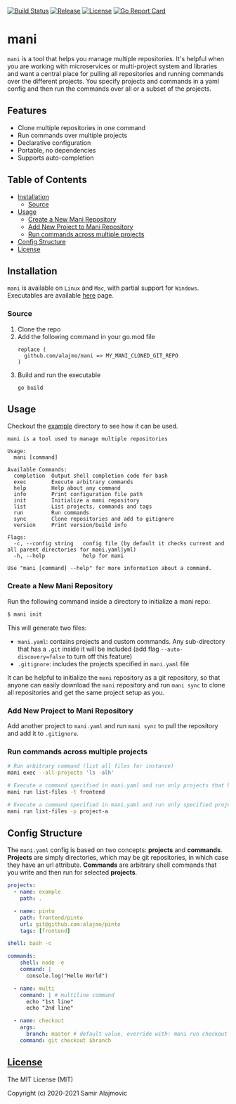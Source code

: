 [![Build Status](https://github.com/alajmo/mani/workflows/test/badge.svg)](https://github.com/alajmo/mani/actions)
[![Release](https://img.shields.io/github/release-pre/alajmo/mani.svg)](https://github.com/alajmo/mani/releases)
[![License](https://img.shields.io/badge/license-MIT-green)](https://img.shields.io/badge/license-MIT-green)
[![Go Report Card](https://goreportcard.com/badge/github.com/alajmo/mani)](https://goreportcard.com/report/github.com/alajmo/mani)

# mani

`mani` is a tool that helps you manage multiple repositories. It's helpful when you are working with microservices or multi-project system and libraries and want a central place for pulling all repositories and running commands over the different projects. You specify projects and commands in a yaml config and then run the commands over all or a subset of the projects.

## Features

- Clone multiple repositories in one command
- Run commands over multiple projects
- Declarative configuration
- Portable, no dependencies
- Supports auto-completion

## Table of Contents

* [Installation](#installation)
  * [Source](#source)
* [Usage](#usage)
  * [Create a New Mani Repository](#create-a-new-mani-repository)
  * [Add New Project to Mani Repository](#add-new-project-to-mani-repository)
  * [Run commands across multiple projects](#run-commands-across-multiple-projects)
* [Config Structure](#config-structure)
* [License](#license)

## Installation

`mani` is available on `Linux` and `Mac`, with partial support for `Windows`. Executables are available [here](https://github.com/alajmo/mani/releases) page.

### Source

1.  Clone the repo
2.  Add the following command in your go.mod file
    ```text
    replace (
      github.com/alajmo/mani => MY_MANI_CLONED_GIT_REPO
    )
    ```
3.  Build and run the executable
    ```shell
    go build
    ```

## Usage

Checkout the [example](/_example) directory to see how it can be used.

```
mani is a tool used to manage multiple repositories

Usage:
  mani [command]

Available Commands:
  completion  Output shell completion code for bash
  exec        Execute arbitrary commands
  help        Help about any command
  info        Print configuration file path
  init        Initialize a mani repository
  list        List projects, commands and tags
  run         Run commands
  sync        Clone repositories and add to gitignore
  version     Print version/build info

Flags:
  -c, --config string   config file (by default it checks current and all parent directories for mani.yaml|yml)
  -h, --help            help for mani

Use "mani [command] --help" for more information about a command.
```

### Create a New Mani Repository

Run the following command inside a directory to initialize a mani repo:

```sh
$ mani init
```

This will generate two files:

- `mani.yaml`: contains projects and custom commands. Any sub-directory that has a `.git` inside it will be included (add flag `--auto-discovery=false` to turn off this feature)
- `.gitignore`: includes the projects specified in `mani.yaml` file

It can be helpful to initialize the `mani` repository as a git repository, so that anyone can easily download the `mani` repository and run `mani sync` to clone all repositories and get the same project setup as you.

### Add New Project to Mani Repository

Add another project to `mani.yaml` and run `mani sync` to pull the repository and add it to `.gitignore`.

### Run commands across multiple projects

```sh
# Run arbitrary command (list all files for instance)
mani exec --all-projects 'ls -alh'

# Execute a command specified in mani.yaml and run only projects that have the frontend tag
mani run list-files -t frontend

# Execute a command specified in mani.yaml and run only specified projects
mani run list-files -p project-a
```

## Config Structure

The `mani.yaml` config is based on two concepts: __projects__ and __commands__. __Projects__ are simply directories, which may be git repositories, in which case they have an url attribute. __Commands__ are arbitrary shell commands that you write and then run for selected __projects__.

```yaml
projects:
  - name: example
    path: .

  - name: pinto
    path: frontend/pinto
    url: git@github.com:alajmo/pinto
    tags: [frontend]

shell: bash -c

commands:
    shell: node -e
    command: |
      console.log("Hello World")

  - name: multi
    command: | # multiline command
      echo "1st line"
      echo "2nd line"

  - name: checkout
    args:
      branch: master # default value, override with: mani run checkout -a branch=development
    command: git checkout $branch
```

## [License](LICENSE)

The MIT License (MIT)

Copyright (c) 2020-2021 Samir Alajmovic
